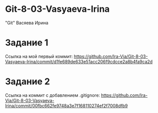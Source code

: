 # Git-8-03-Vasyaeva-Irina
"Git" Васяева Ирина
# Задание 1
Ссылка на мой первый коммит: https://github.com/Ira-Via/Git-8-03-Vasyaeva-Irina/commit/d1fe689de633e51acc206f9cdcce2a8b4fa9ca2d
# Задание 2
Ссылка на коммит с добавлением .gitignore: https://github.com/Ira-Via/Git-8-03-Vasyaeva-Irina/commit/00fbc662fe9748a3e7f168110274ef2f7008dfb9
